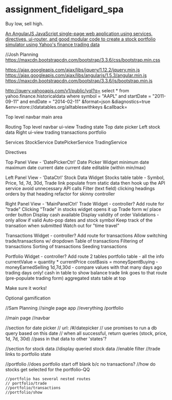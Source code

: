# assignment_fideligard_spa
Buy low, sell high.

[An AngularJS JavaScript single-page web application using services, directives, ui-router, and good modular code to create a stock portfolio simulator using Yahoo's finance trading data](http://www.vikingcodeschool.com)

//Josh Planning
https://maxcdn.bootstrapcdn.com/bootstrap/3.3.6/css/bootstrap.min.css

https://ajax.googleapis.com/ajax/libs/jquery/1.12.2/jquery.min.js
https://ajax.googleapis.com/ajax/libs/angularjs/1.5.3/angular.min.js
https://maxcdn.bootstrapcdn.com/bootstrap/3.3.6/js/bootstrap.min.js

http://query.yahooapis.com/v1/public/yql?q=
select * from   yahoo.finance.historicaldata
         where  symbol    = "AAPL"
         and    startDate = "2011-09-11"
         and    endDate   = "2014-02-11"
&format=json
&diagnostics=true
&env=store://datatables.org/alltableswithkeys
&callback=

Top level
  navbar
  main area

Routing
  Top level
    navbar
    ui-view
      Trading state
        Top
          date picker
        Left
          stock data
        Right
          ui-view
            trading
            transactions
            portfolio

Services
  StockService
  DatePickerService
  TradingService

Directives
  

Top Panel View - 'DatePickerCtrl'
  Date Picker Widget
    minimum date
    maximum date
    current date
    current date editable (within min/max)

Left Panel View - 'DataCtrl'
  Stock Data Widget
    Stocks table
    table - Symbol, Price, 1d, 7d, 30d, Trade link
    populate from static data
    then hook up the API service
      avoid unnecessary API calls
    Filter (text field)
    clicking headings orders by that heading
    refactor for skinny controller

Right Panel View - 'MainPanelCtrl'
  Trade Widget - controller?
    Add route for "trade"
    Clicking "Trade" in stocks widget opens it up
    Trade form w/ place order button
    Display cash available
    Display validity of order
    Validations - only allow if valid
    Auto-pop dates and stock symbol
    Keep track of the transation when submitted
    Watch out for "time travel"

  Transactions Widget - controller?
    Add route for transactions
    Allow switching trade/transactions w/ dropdown
    Table of transactions
    Filtering of transactions
    Sorting of transactions
    Seeding transactions

  Portfolio Widget - controller?
    Add route
    2 tables
    portfolio table - all the info
      currentValue = quantity * currentPrice
      costBasis = moneySpentBuying - moneyEarnedSelling
      1d,7d,30d - compare values with that many days ago
        trading days only!
    cash in table to show balance
    trade link goes to that route (pre-populate trading form)
    aggregated stats table at top

  Make sure it works!

  Optional gamification

//Sam Planning
//single page app
//everything /portfolio

//main page
  //navbar

  //section for date picker
  // url: /#/datepicker
  // use promises to run a db query based on this date
  // when all successful, return queries (stock, price, 1d, 7d, 30d)
  //pass in that data to other 'states'?

  //section for stock data
  //display queried stock data
  //enable filter
  //trade links to portfolio state

  //portfolio
  //does portfolio start off blank b/c no transactions?
  //how do stocks get selected for the portfolio-QQ

    //portfolio has several nested routes
    // portfolio/trade
    //portfolio/transactions
    //portfolio/show

  